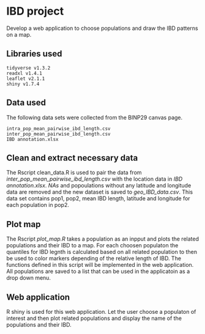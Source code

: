 # IBD project
Develop a web application to choose populations and draw the IBD patterns 
on a map.

## Libraries used
    tidyverse v1.3.2
    readxl v1.4.1
    leaflet v2.1.1
    shiny v1.7.4

## Data used
The following data sets were collected from the BINP29 canvas page.

    intra_pop_mean_pairwise_ibd_length.csv
    inter_pop_mean_pairwise_ibd_length.csv
    IBD annotation.xlsx

## Clean and extract necessary data
The Rscript clean_data.R is used to pair the data from *inter_pop_mean_pairwise_ibd_length.csv* with the location data in *IBD annotation.xlsx*. *NAs* and popoulations without any latitude and longitude data are removed and the new dataset is saved to *geo_IBD_data.csv*. This data set contains pop1, pop2, mean IBD length, latitude and longitude for each population in pop2.

## Plot map
The Rscript *plot_map.R* takes a population as an inpput and plots the related populations and their IBD to a map. For each choosen populaton the quantiles for IBD legnth is calculated based on all related population to then be used to color markers depending of the relative length of IBD. The functions defined in this script will be implemented in the web application. All populations are saved to a list that can be used in the applicatoin as a drop down menu.

## Web application
R shiny is used for this web application. Let the user choose a populaton of interest and then plot related populations and display the name of the populations and their IBD.
